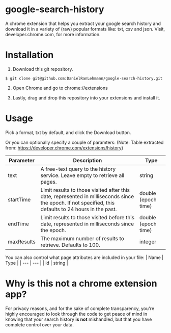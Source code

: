 # google-search-history
A chrome extension that helps you extract your google search history and download it in a variety of (raw) popular formats like: txt, csv and json. Visit, developer.chrome.com, for more information.

Installation
================

1) Download this git repository.
````
$ git clone git@github.com:DanielRanLehmann/google-search-history.git
````
2) Open Chrome and go to chrome://extensions

3) Lastly, drag and drop this repository into your extensions and install it.

Usage
===============
Pick a format, txt by default, and click the Download button.

Or you can optionally specify a couple of paramters: 
(Note: Table extracted from: https://developer.chrome.com/extensions/history)

| Parameter | Description | Type |
| --- | --- | --- |
| text | A free-text query to the history service. Leave empty to retrieve all pages. | string |
| startTime | Limit results to those visited after this date, represented in milliseconds since the epoch. If not specified, this defaults to 24 hours in the past. | double (epoch time) |
| endTime | Limit results to those visited before this date, represented in milliseconds since the epoch. | double (epoch time) |
| maxResults | The maximum number of results to retrieve. Defaults to 100. | integer |

You can also control what page attributes are included in your file:
| Name | Type |
| --- | --- |
| id | string |

Why is this not a chrome extension app?
===============
For privacy reasons, and for the sake of complete transparency, you're highly encouraged to look through the code to get peace of mind in knowing that your search history **is not** mishandled, but that you have complete control over your data.

